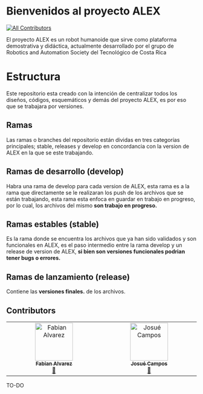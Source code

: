 # Bienvenidos al proyecto ALEX
<!-- ALL-CONTRIBUTORS-BADGE:START - Do not remove or modify this section -->
[![All Contributors](https://img.shields.io/badge/all_contributors-2-orange.svg?style=flat-square)](#contributors-)
<!-- ALL-CONTRIBUTORS-BADGE:END -->
El proyecto ALEX es un robot humanoide que sirve como plataforma demostrativa y didáctica, actualmente desarrollado por el grupo de Robotics and Automation Society del Tecnológico de Costa Rica

# Estructura
Este repositorio esta creado con la intención de centralizar todos los diseños, códigos, esquemáticos y demás del proyecto ALEX, es por eso que se trabajara por versiones.

## Ramas

Las ramas o branches del repositorio están dividas en tres categorías principales; stable, releases y develop en concordancia con la version de ALEX en la que se este trabajando.

## Ramas de desarrollo (develop)
Habra una rama de develop para cada version de ALEX, esta rama es a la rama que directamente se le realizaran los push de los archivos que se están trabajando, esta rama esta enfoca en guardar en trabajo en progreso, por lo cual, los archivos del mismo **son trabajo en progreso.**

## Ramas estables (stable)
Es la rama donde se encuentra los archivos que ya han sido validados y son funcionales en ALEX, es el paso intermedio entre la rama develop y un release de version de ALEX, **si bien son versiones funcionales podrian tener bugs o errores.**

## Ramas de lanzamiento (release)
Contiene las **versiones finales.** de los archivos.

## Contributors 

<!-- ALL-CONTRIBUTORS-LIST:START - Do not remove or modify this section -->
<!-- prettier-ignore-start -->
<!-- markdownlint-disable -->
<table>
  <tbody>
    <tr>
      <td align="center" valign="top" width="14.28%"><a href="https://github.com/SantaCRC"><img src="https://avatars.githubusercontent.com/u/35088759?v=4?s=100" width="100px;" alt="Fabian Alvarez"/><br /><sub><b>Fabian Alvarez</b></sub></a><br /><a href="#projectManagement-SantaCRC" title="Project Management">📆</a></td>
      <td align="center" valign="top" width="14.28%"><a href="https://github.com/JoCampos2510"><img src="https://avatars.githubusercontent.com/u/162771803?v=4?s=100" width="100px;" alt="Josué Campos"/><br /><sub><b>Josué Campos</b></sub></a><br /><a href="#projectManagement-JoCampos2510" title="Project Management">📆</a></td>
    </tr>
  </tbody>
</table>

<!-- markdownlint-restore -->
<!-- prettier-ignore-end -->

<!-- ALL-CONTRIBUTORS-LIST:END -->
<!-- prettier-ignore-start -->
<!-- markdownlint-disable -->

<!-- markdownlint-restore -->
<!-- prettier-ignore-end -->

<!-- ALL-CONTRIBUTORS-LIST:END -->

TO-DO
